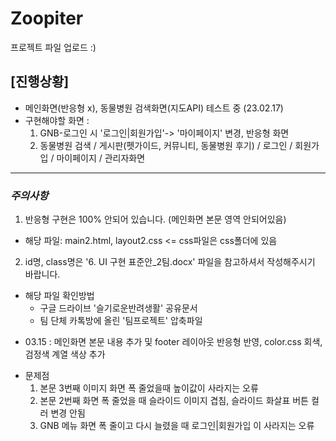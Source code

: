 # Zoopiter

프로젝트 파일 업로드 :)

## [진행상황]

- 메인화면(반응형 x), 동물병원 검색화면(지도API) 테스트 중 (23.02.17)
- 구현해야할 화면 :
  1. GNB-로그인 시 '로그인|회원가입'-> '마이페이지' 변경, 반응형 화면
  2. 동물병원 검색 / 게시판(펫가이드, 커뮤니티, 동물병원 후기) / 로그인 / 회원가입 / 마이페이지 / 관리자화면

---

### _주의사항_

1. 반응형 구현은 100% 안되어 있습니다. (메인화면 본문 영역 안되어있음)

- 해당 파일: main2.html, layout2.css <= css파일은 css폴더에 있음

2. id명, class명은 '6. UI 구현 표준안\_2팀.docx' 파일을 참고하셔서 작성해주시기 바랍니다.

- 해당 파일 확인방법
  - 구글 드라이브 '슬기로운반려생활' 공유문서
  - 팀 단체 카톡방에 올린 '팀프로젝트' 압축파일

* 03.15 : 메인화면 본문 내용 추가 및 footer 레이아웃 반응형 반영, color.css 회색, 검정색 계열 색상 추가

- 문제점
  1. 본문 3번째 이미지 화면 폭 줄었을때 높이값이 사라지는 오류
  2. 본문 2번째 화면 폭 줄었을 때 슬라이드 이미지 겹침, 슬라이드 화살표 버튼 컬러 변경 안됨
  3. GNB 메뉴 화면 폭 줄이고 다시 늘렸을 때 로그인|회원가입 이 사라지는 오류
